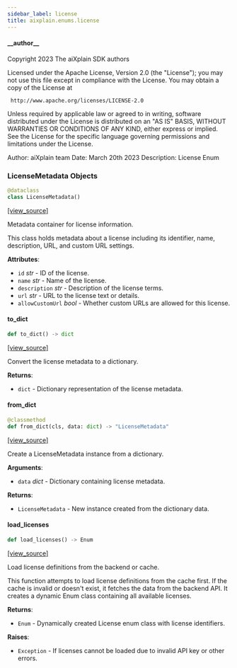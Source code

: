 ```yaml
---
sidebar_label: license
title: aixplain.enums.license
---
```


#### \_\_author\_\_

Copyright 2023 The aiXplain SDK authors

Licensed under the Apache License, Version 2.0 (the &quot;License&quot;);
you may not use this file except in compliance with the License.
You may obtain a copy of the License at

     http://www.apache.org/licenses/LICENSE-2.0

Unless required by applicable law or agreed to in writing, software
distributed under the License is distributed on an &quot;AS IS&quot; BASIS,
WITHOUT WARRANTIES OR CONDITIONS OF ANY KIND, either express or implied.
See the License for the specific language governing permissions and
limitations under the License.

Author: aiXplain team
Date: March 20th 2023
Description:
    License Enum

### LicenseMetadata Objects

```python
@dataclass
class LicenseMetadata()
```

[[view_source]](https://github.com/aixplain/aiXplain/blob/main/aixplain/enums/license.py#L34)

Metadata container for license information.

This class holds metadata about a license including its identifier, name,
description, URL, and custom URL settings.

**Attributes**:

- `id` _str_ - ID of the license.
- `name` _str_ - Name of the license.
- `description` _str_ - Description of the license terms.
- `url` _str_ - URL to the license text or details.
- `allowCustomUrl` _bool_ - Whether custom URLs are allowed for this license.

#### to\_dict

```python
def to_dict() -> dict
```

[[view_source]](https://github.com/aixplain/aiXplain/blob/main/aixplain/enums/license.py#L53)

Convert the license metadata to a dictionary.

**Returns**:

- `dict` - Dictionary representation of the license metadata.

#### from\_dict

```python
@classmethod
def from_dict(cls, data: dict) -> "LicenseMetadata"
```

[[view_source]](https://github.com/aixplain/aiXplain/blob/main/aixplain/enums/license.py#L68)

Create a LicenseMetadata instance from a dictionary.

**Arguments**:

- `data` _dict_ - Dictionary containing license metadata.
  

**Returns**:

- `LicenseMetadata` - New instance created from the dictionary data.

#### load\_licenses

```python
def load_licenses() -> Enum
```

[[view_source]](https://github.com/aixplain/aiXplain/blob/main/aixplain/enums/license.py#L86)

Load license definitions from the backend or cache.

This function attempts to load license definitions from the cache first.
If the cache is invalid or doesn&#x27;t exist, it fetches the data from the
backend API. It creates a dynamic Enum class containing all available
licenses.

**Returns**:

- `Enum` - Dynamically created License enum class with license identifiers.
  

**Raises**:

- `Exception` - If licenses cannot be loaded due to invalid API key or other errors.


